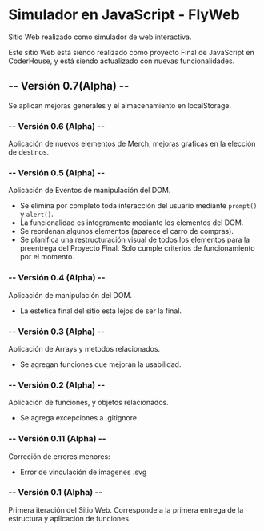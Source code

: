 # Simulador en JavaScript - FlyWeb
Sitio Web realizado como simulador de web interactiva.

Este sitio Web está siendo realizado como proyecto Final de JavaScript en CoderHouse, y está siendo actualizado con nuevas funcionalidades.

## -- Versión 0.7(Alpha) --
Se aplican mejoras generales y el almacenamiento en localStorage.

### -- Versión 0.6 (Alpha) --
Aplicación de nuevos elementos de Merch, mejoras graficas en la elección de destinos.

### -- Versión 0.5 (Alpha) --
Aplicación de Eventos de manipulación del DOM.
- Se elimina por completo toda interacción del usuario mediante `prompt()` y `alert()`.
- La funcionalidad es integramente mediante los elementos del DOM.
- Se reordenan algunos elementos (aparece el carro de compras).
- Se planifica una restructuración visual de todos los elementos para la preentrega del Proyecto Final. Solo cumple criterios de funcionamiento por el momento.

### -- Versión 0.4 (Alpha) --
Aplicación de manipulación del DOM.
- La estetica final del sitio esta lejos de ser la final.

### -- Versión 0.3 (Alpha) --
Aplicación de Arrays y metodos relacionados.
- Se agregan funciones que mejoran la usabilidad.

### -- Versión 0.2 (Alpha) --
Aplicación de funciones, y objetos relacionados.
- Se agrega excepciones a .gitignore

### -- Versión 0.11 (Alpha) --
Correción de errores menores:

- Error de vinculación de imagenes .svg

### -- Versión 0.1 (Alpha) --
Primera iteración del Sitio Web. Corresponde a la primera entrega de la estructura y aplicación de funciones.
